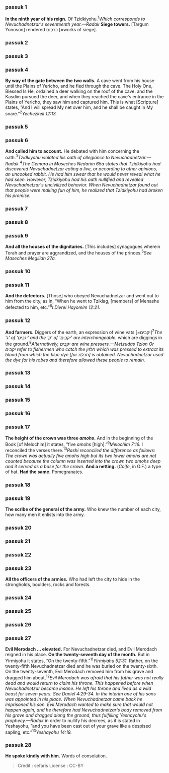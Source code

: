 
### passuk 1
<b>In the ninth year of his reign.</b> Of Tzidkiyohu.<sup>1</sup><i class="footnote">Which corresponds to Nevuchadnetzar's seventeenth year.—Radak</i>
<b>Siege towers.</b> [Targum Yonoson] rendered כרקום [=works of siege].

### passuk 2

### passuk 3

### passuk 4
<b>By way of the gate between the two walls.</b> A cave went from his house until the Plains of Yericho, and he fled through the cave. The Holy One, Blessed Is He, ordained a deer walking on the roof of the cave. and the Kasdim pursued the deer, and when they reached the cave's entrance in the Plains of Yericho, they saw him and captured him. This is what [Scripture] states, ”And I will spread My net over him, and he shall be caught in My snare.”<sup>2</sup><i class="footnote">Yechezkeil 12:13.</i>

### passuk 5

### passuk 6
<b>And called him to account.</b> He debated with him concerning the oath.<sup>3</sup><i class="footnote">Tzidkiyohu violated his oath of allegiance to Nevuchadnetzar.—Radak</i> <sup>4</sup><i class="footnote">The Gemara in Maseches Nedarim 65a states that Tzidkiyohu had discovered Nevuchadnetzar eating a live, or according to other opinions, an uncooked rabbit. He had him swear that he would never reveal what he had seen. However, Tzidkiyohu had his oath nullified and revealed Nevuchadnetzar's uncivilized behavior. When Nevuchadnetzar found out that people were making fun of him, he realized that Tzidkiyohu had broken his promise.</i>

### passuk 7

### passuk 8

### passuk 9
<b>And all the houses of the dignitaries.</b> [This includes] synagogues wherein Torah and prayer are aggrandized, and the houses of the princes.<sup>5</sup><i class="footnote">See Maseches Megillah 27a.</i>

### passuk 10

### passuk 11
<b>And the defectors.</b> [Those] who obeyed Nevuchadnetzar and went out to him from the city, as in, “When he went to Tziklag, [members] of Menashe defected to him, etc.”<sup>6</sup><i class="footnote">I Divrei Hayomim 12:21.</i>

### passuk 12
<b>And farmers.</b> Diggers of the earth, an expression of wine vats [=יקבים]<sup>7</sup><i class="footnote">The ‘ג’ of ‘יגבים’ and the ‘ק’ of ‘יקבים’ are interchangeable.</i> which are diggings in the ground.<sup>8</sup><i class="footnote">Alternatively, יקבים are wine pressers.—Metzudas Tzion Or יקבים refer to fishermen who catch the חלזון which was pressed to extract its blood from which the blue dye [for תכלת] is obtained. Nevuchadnetzar used the dye for his robes and therefore allowed these people to remain.</i>

### passuk 13

### passuk 14

### passuk 15

### passuk 16

### passuk 17
<b>The height of the crown was three <i>amohs</i>.</b> And in the beginning of the Book [of Melochim] it states, ”five <i>amohs</i> [high].”<sup>9</sup><i class="footnote">Melochim 7:16.</i> I reconciled the verses there.<sup>10</sup><i class="footnote">Rashi reconciled the difference as follows: The crown was actually five <i>amohs</i> high but its two lower <i>amohs</i> are not counted because the column was inserted into the crown two <i>amohs</i> deep and it served as a base for the crown.</i>
<b>And a netting.</b> (<i>Coife</i>, in O.F.) a type of hat.
<b>Had the same.</b> Pomegranates.

### passuk 18

### passuk 19
<b>The scribe of the general of the army.</b> Who knew the number of each city, how many men it enlists into the army.

### passuk 20

### passuk 21

### passuk 22

### passuk 23
<b>All the officers of the armies.</b> Who had left the city to hide in the strongholds, boulders, rocks and forests.

### passuk 24

### passuk 25

### passuk 26

### passuk 27
<b>Evil Merodach … elevated.</b> For Nevuchadnetzar died, and Evil Merodach reigned in his place.
<b>On the twenty-seventh day of the month.</b> But in Yirmiyohu it states, “On the twenty-fifth.”<sup>11</sup><i class="footnote">Yirmiyahu 52:31.</i> Rather, on the twenty-fifth Nevuchadnetzar died and he was buried on the twenty-sixth. On the twenty-seventh, Evil Merodach removed him from his grave and dragged him about,<sup>12</sup><i class="footnote">Evil Merodach was afraid that his father was not really dead and would return to claim his throne. This happened before when Nevuchadnetzar became insane. He left his throne and lived as a wild beast for seven years. See Daniel 4:29-34. In the interim one of his sons was appointed in his place. When Nevuchadnetzar came back he imprisoned his son. Evil Merodach wanted to make sure that would not happen again, and he therefore had Nevuchadnetzar's body removed from his grave and dragged along the ground, thus fulfilling Yeshayohu's prophecy.—Radak</i> in order to nullify his decrees, as it is stated in Yeshayohu, ”and you have been cast out of your grave like a despised sapling, etc.”<sup>13</sup><i class="footnote">Yeshayohu 14:19.</i>

### passuk 28
<b>He spoke kindly with him.</b> Words of consolation.

>Credit : sefaris
>License : CC-BY